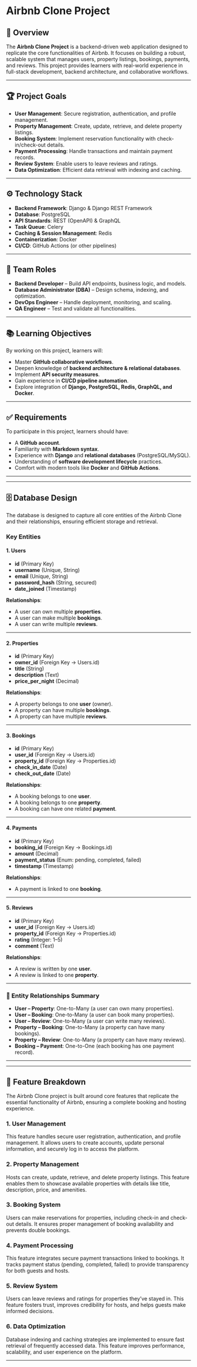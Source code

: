 # Airbnb Clone Project

## 🚀 Overview
The **Airbnb Clone Project** is a backend-driven web application designed to replicate the core functionalities of Airbnb. It focuses on building a robust, scalable system that manages users, property listings, bookings, payments, and reviews. This project provides learners with real-world experience in full-stack development, backend architecture, and collaborative workflows.

---

## 🏆 Project Goals
- **User Management**: Secure registration, authentication, and profile management.  
- **Property Management**: Create, update, retrieve, and delete property listings.  
- **Booking System**: Implement reservation functionality with check-in/check-out details.  
- **Payment Processing**: Handle transactions and maintain payment records.  
- **Review System**: Enable users to leave reviews and ratings.  
- **Data Optimization**: Efficient data retrieval with indexing and caching.  

---

## ⚙️ Technology Stack
- **Backend Framework**: Django & Django REST Framework  
- **Database**: PostgreSQL  
- **API Standards**: REST (OpenAPI) & GraphQL  
- **Task Queue**: Celery  
- **Caching & Session Management**: Redis  
- **Containerization**: Docker  
- **CI/CD**: GitHub Actions (or other pipelines)  

---

## 👥 Team Roles
- **Backend Developer** – Build API endpoints, business logic, and models.  
- **Database Administrator (DBA)** – Design schema, indexing, and optimization.  
- **DevOps Engineer** – Handle deployment, monitoring, and scaling.  
- **QA Engineer** – Test and validate all functionalities.  

---

## 📚 Learning Objectives
By working on this project, learners will:  
- Master **GitHub collaborative workflows**.  
- Deepen knowledge of **backend architecture & relational databases**.  
- Implement **API security measures**.  
- Gain experience in **CI/CD pipeline automation**.  
- Explore integration of **Django, PostgreSQL, Redis, GraphQL, and Docker**.  

---

## ✅ Requirements
To participate in this project, learners should have:  
- A **GitHub account**.  
- Familiarity with **Markdown syntax**.  
- Experience with **Django** and **relational databases** (PostgreSQL/MySQL).  
- Understanding of **software development lifecycle** practices.  
- Comfort with modern tools like **Docker** and **GitHub Actions**.  

---

---

## 🗄️ Database Design

The database is designed to capture all core entities of the Airbnb Clone and their relationships, ensuring efficient storage and retrieval.

### Key Entities

#### 1. Users
- **id** (Primary Key)  
- **username** (Unique, String)  
- **email** (Unique, String)  
- **password_hash** (String, secured)  
- **date_joined** (Timestamp)  

**Relationships**:  
- A user can own multiple **properties**.  
- A user can make multiple **bookings**.  
- A user can write multiple **reviews**.  

---

#### 2. Properties
- **id** (Primary Key)  
- **owner_id** (Foreign Key → Users.id)  
- **title** (String)  
- **description** (Text)  
- **price_per_night** (Decimal)  

**Relationships**:  
- A property belongs to one **user** (owner).  
- A property can have multiple **bookings**.  
- A property can have multiple **reviews**.  

---

#### 3. Bookings
- **id** (Primary Key)  
- **user_id** (Foreign Key → Users.id)  
- **property_id** (Foreign Key → Properties.id)  
- **check_in_date** (Date)  
- **check_out_date** (Date)  

**Relationships**:  
- A booking belongs to one **user**.  
- A booking belongs to one **property**.  
- A booking can have one related **payment**.  

---

#### 4. Payments
- **id** (Primary Key)  
- **booking_id** (Foreign Key → Bookings.id)  
- **amount** (Decimal)  
- **payment_status** (Enum: pending, completed, failed)  
- **timestamp** (Timestamp)  

**Relationships**:  
- A payment is linked to one **booking**.  

---

#### 5. Reviews
- **id** (Primary Key)  
- **user_id** (Foreign Key → Users.id)  
- **property_id** (Foreign Key → Properties.id)  
- **rating** (Integer: 1–5)  
- **comment** (Text)  

**Relationships**:  
- A review is written by one **user**.  
- A review is linked to one **property**.  

---

### 🔗 Entity Relationships Summary
- **User – Property**: One-to-Many (a user can own many properties).  
- **User – Booking**: One-to-Many (a user can book many properties).  
- **User – Review**: One-to-Many (a user can write many reviews).  
- **Property – Booking**: One-to-Many (a property can have many bookings).  
- **Property – Review**: One-to-Many (a property can have many reviews).  
- **Booking – Payment**: One-to-One (each booking has one payment record).  

---

---

## 🧩 Feature Breakdown

The Airbnb Clone project is built around core features that replicate the essential functionality of Airbnb, ensuring a complete booking and hosting experience.

### 1. User Management
This feature handles secure user registration, authentication, and profile management. It allows users to create accounts, update personal information, and securely log in to access the platform.

### 2. Property Management
Hosts can create, update, retrieve, and delete property listings. This feature enables them to showcase available properties with details like title, description, price, and amenities.

### 3. Booking System
Users can make reservations for properties, including check-in and check-out details. It ensures proper management of booking availability and prevents double bookings.

### 4. Payment Processing
This feature integrates secure payment transactions linked to bookings. It tracks payment status (pending, completed, failed) to provide transparency for both guests and hosts.

### 5. Review System
Users can leave reviews and ratings for properties they’ve stayed in. This feature fosters trust, improves credibility for hosts, and helps guests make informed decisions.

### 6. Data Optimization
Database indexing and caching strategies are implemented to ensure fast retrieval of frequently accessed data. This feature improves performance, scalability, and user experience on the platform.

---

